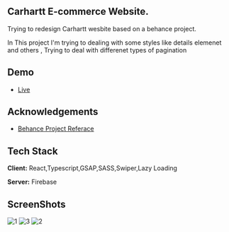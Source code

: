 ## Carhartt E-commerce Website.

Trying to redesign Carhartt wesbite based on a behance project. 

In This project I'm trying to dealing with some styles like details elemenet and others
, Trying to deal with differenet types of pagination
## Demo

 - [Live](https://carhartt.vercel.app/)
## Acknowledgements


- [Behance Project Referace](https://www.behance.net/gallery/152761969/E-commerce-Carhartt-redesign-concept?tracking_source=search_projects%7Cwebsite%20web%20design&&&)

## Tech Stack

**Client:** React,Typescript,GSAP,SASS,Swiper,Lazy Loading

**Server:** Firebase

## ScreenShots
![1](https://user-images.githubusercontent.com/73360852/197308363-a24af59e-d70b-4129-af09-bac11dadb528.png)
![3](https://user-images.githubusercontent.com/73360852/197308469-6db1cf2e-07c3-4676-96ba-4daca8d3d229.png)
![2](https://user-images.githubusercontent.com/73360852/197308507-711393ee-742e-4062-b7d7-b64f38d6cf5d.png)
